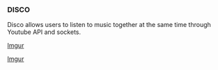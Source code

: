 
### DISCO
Disco allows users to listen to music together at the same time through Youtube API and sockets.

[Imgur](https://i.imgur.com/ekcyyH0.png)

[Imgur](https://i.imgur.com/qQbSnoJ.png)
